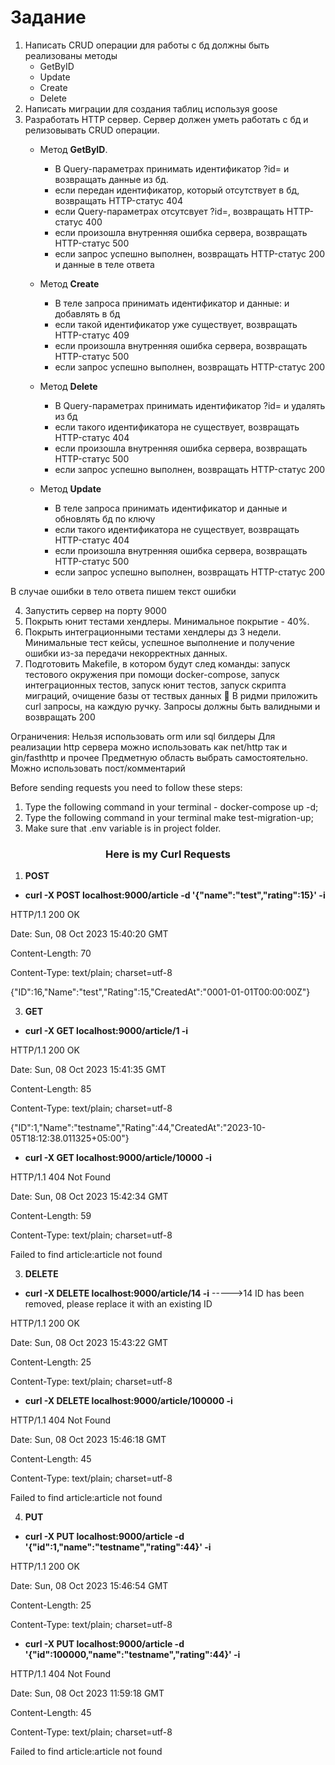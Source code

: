 # Задание

1) Написать CRUD операции для работы с бд
   должны быть реализованы методы
    - GetByID
    - Update
    - Create
    - Delete
2) Написать миграции для создания таблиц используя goose
3) Разработать HTTP сервер. Сервер должен уметь работать с бд и релизовывать CRUD операции.
    - Метод **GetByID**.
        - В Query-параметрах принимать идентификатор ?id= и возвращать данные из бд.
        - если передан идентификатор, который отсутствует в бд, возвращать HTTP-статус 404
        - если Query-параметрах отсутсвует ?id=, возвращать HTTP-статус 400
        - если произошла внутренняя ошибка сервера, возвращать HTTP-статус 500
        - если запрос успешно выполнен, возвращать HTTP-статус 200 и данные в теле ответа

    - Метод **Create**
        - В теле запроса принимать идентификатор и данные: и добавлять в бд
        - если такой идентификатор уже существует, возвращать HTTP-статус 409
        - если произошла внутренняя ошибка сервера, возвращать HTTP-статус 500
        - если запрос успешно выполнен, возвращать HTTP-статус 200

    - Метод **Delete**
        - В Query-параметрах принимать идентификатор ?id= и удалять из бд
        - если такого идентификатора не существует, возвращать HTTP-статус 404
        - если произошла внутренняя ошибка сервера, возвращать HTTP-статус 500
        - если запрос успешно выполнен, возвращать HTTP-статус 200

    - Метод **Update**
        - В теле запроса принимать идентификатор и данные и обновлять бд по ключу
        - если такого идентификатора не существует, возвращать HTTP-статус 404
        - если произошла внутренняя ошибка сервера, возвращать HTTP-статус 500
        - если запрос успешно выполнен, возвращать HTTP-статус 200

В случае ошибки в тело ответа пишем текст ошибки

4) Запустить сервер на порту 9000
5) Покрыть юнит тестами хендлеры. Минимальное покрытие - 40%.
6) Покрыть интеграционными тестами хендлеры дз 3 недели. Минимальные тест кейсы, успешное выполнение и получение ошибки из-за передачи некорректных данных.
7) Подготовить Makefile, в котором будут след команды: запуск тестового окружения при помощи docker-compose, запуск интеграционных тестов, запуск юнит тестов, запуск скрипта миграций, очищение базы от тествых данных
💎 В ридми приложить curl запросы, на каждую ручку. Запросы должны быть валидными и возвращать 200

Ограничения:
Нельзя использовать orm или sql билдеры
Для реализации http сервера можно использовать как net/http так и gin/fasthttp и прочее
Предметную область выбрать самостоятельно. Можно использовать пост/комментарий


Before sending requests you need to follow these steps:
1) Type the following command in your terminal - docker-compose up -d;
2) Type the following command in your terminal make test-migration-up;
3) Make sure that .env variable is in project folder.

<h3 style="text-align:center;">Here is my Curl Requests</h3>

1) **POST**

- **curl -X POST localhost:9000/article -d '{"name":"test","rating":15}' -i**

HTTP/1.1 200 OK

Date: Sun, 08 Oct 2023 15:40:20 GMT

Content-Length: 70

Content-Type: text/plain; charset=utf-8

{"ID":16,"Name":"test","Rating":15,"CreatedAt":"0001-01-01T00:00:00Z"}

3) **GET**

- **curl -X GET localhost:9000/article/1 -i**

HTTP/1.1 200 OK

Date: Sun, 08 Oct 2023 15:41:35 GMT

Content-Length: 85

Content-Type: text/plain; charset=utf-8

{"ID":1,"Name":"testname","Rating":44,"CreatedAt":"2023-10-05T18:12:38.011325+05:00"}



- **curl -X GET localhost:9000/article/10000 -i**

HTTP/1.1 404 Not Found

Date: Sun, 08 Oct 2023 15:42:34 GMT

Content-Length: 59

Content-Type: text/plain; charset=utf-8

Failed to find article:article not found

3) **DELETE**
- **curl -X DELETE localhost:9000/article/14 -i** ----->14 ID has been removed, please replace it with an existing ID

HTTP/1.1 200 OK

Date: Sun, 08 Oct 2023 15:43:22 GMT

Content-Length: 25

Content-Type: text/plain; charset=utf-8


- **curl -X DELETE localhost:9000/article/100000 -i**

HTTP/1.1 404 Not Found

Date: Sun, 08 Oct 2023 15:46:18 GMT

Content-Length: 45

Content-Type: text/plain; charset=utf-8

Failed to find article:article not found

4) **PUT**
- **curl -X PUT localhost:9000/article -d '{"id":1,"name":"testname","rating":44}' -i**

HTTP/1.1 200 OK

Date: Sun, 08 Oct 2023 15:46:54 GMT

Content-Length: 25

Content-Type: text/plain; charset=utf-8

- **curl -X PUT localhost:9000/article -d '{"id":100000,"name":"testname","rating":44}' -i**

HTTP/1.1 404 Not Found

Date: Sun, 08 Oct 2023 11:59:18 GMT

Content-Length: 45

Content-Type: text/plain; charset=utf-8

Failed to find article:article not found

